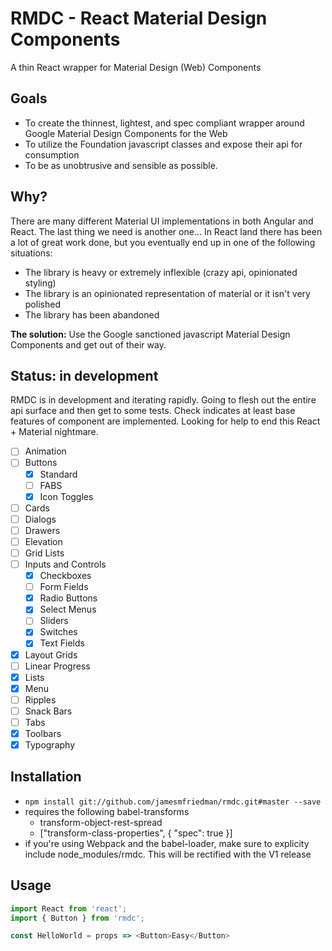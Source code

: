 # RMDC - React Material Design Components
A thin React wrapper for Material Design (Web) Components

## Goals
- To create the thinnest, lightest, and spec compliant wrapper around Google Material Design Components for the Web
- To utilize the Foundation javascript classes and expose their api for consumption
- To be as unobtrusive and sensible as possible.

## Why?
There are many different Material UI implementations in both Angular and React. The last thing we need is another one... In React land there has been a lot of great work done, but you eventually end up in one of the following situations:
 - The library is heavy or extremely inflexible (crazy api, opinionated styling)
 - The library is an opinionated representation of material or it isn't very polished
 - The library has been abandoned
 
**The solution:** Use the Google sanctioned javascript Material Design Components and get out of their way.

## Status: in development
RMDC is in development and iterating rapidly. Going to flesh out the entire api surface and then get to some tests. Check indicates at least base features of component are implemented. Looking for help to end this React + Material nightmare.

- [ ] Animation
- [ ] Buttons
  - [x] Standard
  - [ ] FABS
  - [x] Icon Toggles
- [ ] Cards
- [ ] Dialogs
- [ ] Drawers
- [ ] Elevation
- [ ] Grid Lists
- [ ] Inputs and Controls
  - [x] Checkboxes
  - [ ] Form Fields
  - [x] Radio Buttons
  - [x] Select Menus
  - [ ] Sliders
  - [x] Switches
  - [x] Text Fields
- [x] Layout Grids
- [ ] Linear Progress
- [x] Lists
- [x] Menu
- [ ] Ripples
- [ ] Snack Bars
- [ ] Tabs
- [x] Toolbars
- [x] Typography

## Installation
- `npm install git://github.com/jamesmfriedman/rmdc.git#master --save`
- requires the following babel-transforms
  - transform-object-rest-spread
  - ["transform-class-properties", { "spec": true }]
- if you're using Webpack and the babel-loader, make sure to explicity include node_modules/rmdc. This will be rectified with the V1 release

## Usage
```javascript
import React from 'react';
import { Button } from 'rmdc';

const HelloWorld = props => <Button>Easy</Button>
```
